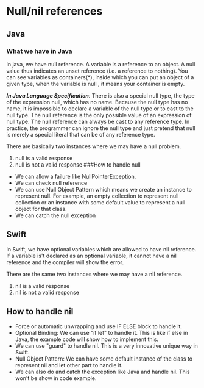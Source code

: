 # Null/nil references
## Java
### What we have in Java
In java, we have null reference. A variable is a reference to an object. A null value thus indicates an unset reference (i.e. a reference to nothing). You can see variables as containers(*), inside which you can put an object of a given type, when the variable is null , it means your container is empty.

_**In Java Language Specification**:_
There is also a special null type, the type of the expression null, which has no name. Because the null type has no name, it is impossible to declare a variable of the null type or to cast to the null type. The null reference is the only possible value of an expression of null type. The null reference can always be cast to any reference type. In practice, the programmer can ignore the null type and just pretend that null is merely a special literal that can be of any reference type.

There are basically two instances where we may have a null problem.
1. null is a valid response
2. null is not a valid response
###How to handle null
* We can allow a failure like NullPointerException.
* We can check null reference
* We can use Null Object Pattern which means we create an instance to represent null. For example, an empty collection to
 represent null collection or an instance with some default value to represent a null object for that class.
* We can catch the null exception


## Swift
In Swift, we have optional variables which are allowed to have nil reference. If a variable is't declared as
an optional variable, it cannot have a nil reference and the compiler will show the error.

There are the same two instances where we may have a nil reference.
1. nil is a valid response
2. nil is not a valid response

## How to handle nil
* Force or automatic unwrapping and use IF ELSE block to handle it.
* Optional Binding: We can use "if let" to handle it. This is like if else in Java, the example code will show how to implement this.
* We can use "guard" to handle nil. This is a very innovative unique way in Swift.
* Null Object Pattern: We can have some default instance of the class to represent nil and let other part to handle it.
* We can also do and catch the exception like Java and handle nil. This won't be show in code example.
